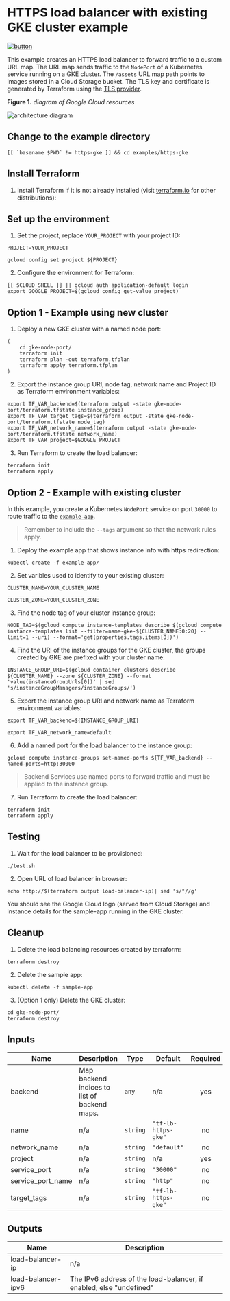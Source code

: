 # HTTPS load balancer with existing GKE cluster example

[![button](http://gstatic.com/cloudssh/images/open-btn.png)](https://console.cloud.google.com/cloudshell/open?git_repo=https://github.com/GoogleCloudPlatform/terraform-google-lb-http&working_dir=examples/https-gke&page=shell&tutorial=README.md)

This example creates an HTTPS load balancer to forward traffic to a custom URL map. The URL map sends traffic to the `NodePort` of a Kubernetes service running on a GKE cluster. The `/assets` URL map path points to images stored in a Cloud Storage bucket. The TLS key and certificate is generated by Terraform using the [TLS provider](https://www.terraform.io/docs/providers/tls/index.html).

**Figure 1.** *diagram of Google Cloud resources*

![architecture diagram](https://raw.githubusercontent.com/GoogleCloudPlatform/terraform-google-lb-http/master/examples/https-gke/diagram.png)

## Change to the example directory

```
[[ `basename $PWD` != https-gke ]] && cd examples/https-gke
```

## Install Terraform

1. Install Terraform if it is not already installed (visit [terraform.io](https://terraform.io) for other distributions):

## Set up the environment

1. Set the project, replace `YOUR_PROJECT` with your project ID:

```
PROJECT=YOUR_PROJECT
```

```
gcloud config set project ${PROJECT}
```

2. Configure the environment for Terraform:

```
[[ $CLOUD_SHELL ]] || gcloud auth application-default login
export GOOGLE_PROJECT=$(gcloud config get-value project)
```

## Option 1 - Example using new cluster

1. Deploy a new GKE cluster with a named node port:

```
(
    cd gke-node-port/
    terraform init
    terraform plan -out terraform.tfplan
    terraform apply terraform.tfplan
)
```

2. Export the instance group URI, node tag, network name and Project ID as Terraform environment variables:

```
export TF_VAR_backend=$(terraform output -state gke-node-port/terraform.tfstate instance_group)
export TF_VAR_target_tags=$(terraform output -state gke-node-port/terraform.tfstate node_tag)
export TF_VAR_network_name=$(terraform output -state gke-node-port/terraform.tfstate network_name)
export TF_VAR_project=$GOOGLE_PROJECT
```

3. Run Terraform to create the load balancer:

```
terraform init
terraform apply
```

## Option 2 - Example with existing cluster

In this example, you create a Kubernetes `NodePort` service on port `30000` to route traffic to the [`example-app`](./k8s/example-app).

> Remember to include the `--tags` argument so that the network rules apply.

1. Deploy the example app that shows instance info with https redirection:

```
kubectl create -f example-app/
```

2. Set varibles used to identify to your existing cluster:

```
CLUSTER_NAME=YOUR_CLUSTER_NAME
```

```
CLUSTER_ZONE=YOUR_CLUSTER_ZONE
```

3. Find the node tag of your cluster instance group:

```
NODE_TAG=$(gcloud compute instance-templates describe $(gcloud compute instance-templates list --filter=name~gke-${CLUSTER_NAME:0:20} --limit=1 --uri) --format='get(properties.tags.items[0])')
```

4. Find the URI of the instance groups for the GKE cluster, the groups created by GKE are prefixed with your cluster name:

```
INSTANCE_GROUP_URI=$(gcloud container clusters describe ${CLUSTER_NAME} --zone ${CLUSTER_ZONE} --format 'value(instanceGroupUrls[0])' | sed 's/instanceGroupManagers/instanceGroups/')
```

5. Export the instance group URI and network name as Terraform environment variables:

```
export TF_VAR_backend=${INSTANCE_GROUP_URI}
```

```
export TF_VAR_network_name=default
```

6. Add a named port for the load balancer to the instance group:

```
gcloud compute instance-groups set-named-ports ${TF_VAR_backend} --named-ports=http:30000
```

> Backend Services use named ports to forward traffic and must be applied to the instance group.

7. Run Terraform to create the load balancer:

```
terraform init
terraform apply
```

## Testing

1. Wait for the load balancer to be provisioned:

```
./test.sh
```

2. Open URL of load balancer in browser:

```
echo http://$(terraform output load-balancer-ip)| sed 's/"//g'
```

You should see the Google Cloud logo (served from Cloud Storage) and instance details for the sample-app running in the GKE cluster.

## Cleanup

1. Delete the load balancing resources created by terraform:

```
terraform destroy
```

2. Delete the sample app:

```
kubectl delete -f sample-app
```

3. (Option 1 only) Delete the GKE cluster:

```
cd gke-node-port/
terraform destroy
```

<!-- BEGINNING OF PRE-COMMIT-TERRAFORM DOCS HOOK -->
## Inputs

| Name | Description | Type | Default | Required |
|------|-------------|------|---------|:--------:|
| backend | Map backend indices to list of backend maps. | `any` | n/a | yes |
| name | n/a | `string` | `"tf-lb-https-gke"` | no |
| network\_name | n/a | `string` | `"default"` | no |
| project | n/a | `string` | n/a | yes |
| service\_port | n/a | `string` | `"30000"` | no |
| service\_port\_name | n/a | `string` | `"http"` | no |
| target\_tags | n/a | `string` | `"tf-lb-https-gke"` | no |

## Outputs

| Name | Description |
|------|-------------|
| load-balancer-ip | n/a |
| load-balancer-ipv6 | The IPv6 address of the load-balancer, if enabled; else "undefined" |

<!-- END OF PRE-COMMIT-TERRAFORM DOCS HOOK -->
